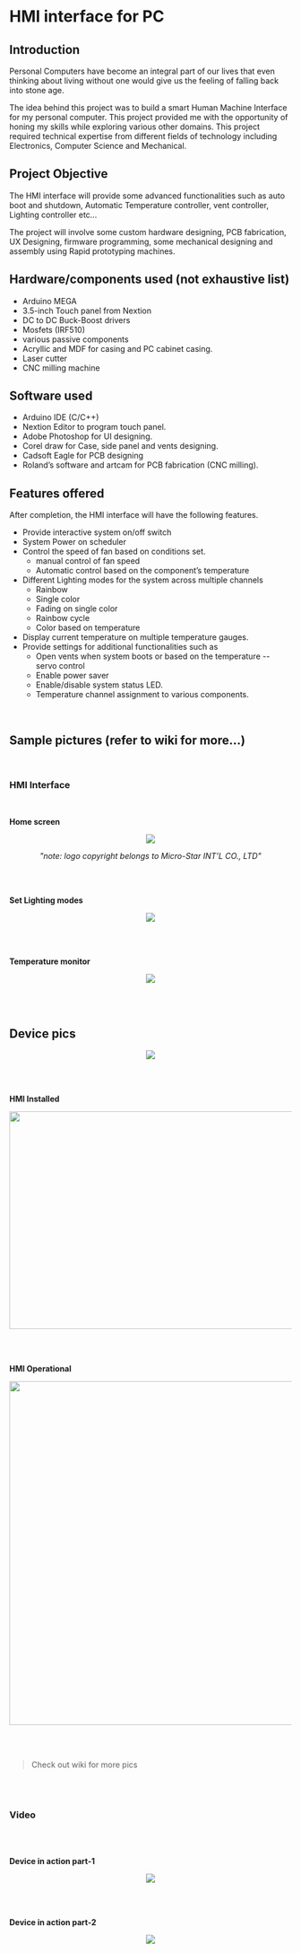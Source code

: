 # HMI interface for PC

## Introduction

Personal Computers have become an integral part of our lives that even thinking about living without one would give us the feeling of falling back into stone age.

The idea behind this project was to build a smart Human Machine Interface for my personal computer. This project provided me with the opportunity of honing my skills while exploring various other domains. This project required technical expertise from different fields of technology including Electronics, Computer Science and Mechanical.

## Project Objective

The HMI interface will provide some advanced functionalities such as auto boot and shutdown, Automatic Temperature controller, vent controller, Lighting controller etc…

The project will involve some custom hardware designing, PCB fabrication, UX Designing, firmware programming, some mechanical designing and assembly using Rapid prototyping machines.

## Hardware/components used (not exhaustive list)

-   Arduino MEGA
-   3.5-inch Touch panel from Nextion
-   DC to DC Buck-Boost drivers
-   Mosfets (IRF510)
-   various passive components
-   Acryllic and MDF for casing and PC cabinet casing.
-   Laser cutter
-   CNC milling machine

## Software used

-   Arduino IDE (C/C++)
-   Nextion Editor to program touch panel.
-   Adobe Photoshop for UI designing.
-   Corel draw for Case, side panel and vents designing.
-   Cadsoft Eagle for PCB designing
-   Roland’s software and artcam for PCB fabrication (CNC milling).

##  Features offered

After completion, the HMI interface will have the following features.

-   Provide interactive system on/off switch
-   System Power on scheduler
-   Control the speed of fan based on conditions set.
    -   manual control of fan speed
    -   Automatic control based on the component’s temperature
-   Different Lighting modes for the system across multiple channels
    -   Rainbow
    -   Single color
    -   Fading on single color
    -   Rainbow cycle
    -   Color based on temperature
-   Display current temperature on multiple temperature gauges.
-   Provide settings for additional functionalities such as
    -   Open vents when system boots or based on the temperature -- servo control
    -   Enable power saver
    -   Enable/disable system status LED.
    -   Temperature channel assignment to various components.

<br/>

## Sample pictures (refer to wiki for more…)

<br/>

### HMI Interface

<br/>

**Home screen**

<p align="Center">
  <img src="https://raw.githubusercontent.com/wiki/CuriousLad1000/HMI_interface_for_PC/Resources/images/6731bab8c7ef8065782866eef224d636.png">
</p>

<p align="Center"> <i>"note: logo copyright belongs to Micro-Star INT'L CO., LTD" </i></p>

<br/>
<br/>

**Set Lighting modes**

<p align="Center">
  <img src="https://raw.githubusercontent.com/wiki/CuriousLad1000/HMI_interface_for_PC/Resources/images/62900bcb3576cdbc161d63ddba7723eb.png">
</p>

<br/>
<br/>

**Temperature monitor**

<p align="Center">
  <img src="https://raw.githubusercontent.com/wiki/CuriousLad1000/HMI_interface_for_PC/Resources/images/15f72c10f2f684866036eaa6ada40685.png">
</p>

<br/>
<br/>

## Device pics

<p align="Center">
  <img src="https://raw.githubusercontent.com/wiki/CuriousLad1000/HMI_interface_for_PC/Resources/images/557d534d33388b785a4e1bb59808203e.jpeg">
</p>

<br/>
<br/>

**HMI Installed**

<p align="Center">
  <img width="690" height="388" src="https://raw.githubusercontent.com/wiki/CuriousLad1000/HMI_interface_for_PC/Resources/images/9e96deb003c0fc9843c57cbc6452ca3a.jpeg">
</p>

<br/>
<br/>

**HMI Operational**

<p align="Center">
  <img width="641" height="613" src="https://raw.githubusercontent.com/wiki/CuriousLad1000/HMI_interface_for_PC/Resources/images/9eafdde4355e867aa01d2860b808d565.jpeg">
</p>

<br/>
<br/>

> Check out wiki for more pics

<br/>
<br/>

### Video

<br/>
<br/>

**Device in action part-1**

<p align="Center">
  <img src="https://raw.githubusercontent.com/wiki/CuriousLad1000/HMI_interface_for_PC/Resources/videos/vid1.gif">
</p>

<br/>
<br/>

**Device in action part-2**

<p align="Center">
  <img src="https://raw.githubusercontent.com/wiki/CuriousLad1000/HMI_interface_for_PC/Resources/videos/vid2.gif">
</p>

<br/>
